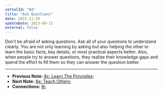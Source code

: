 ```yaml
---
zettelId: "8d"
title: "Ask Questions"
date: 2021-11-28
updateDate: 2023-09-13
external: false
---
```


Don't be afraid of asking questions. Ask all of your questions to understand clearly. You are not only learning by asking but also helping the other to learn the basic facts, key details, or most practical aspects better. Also, when people try to answer questions, they realize their knowledge gaps and spend the effort to fill them so they can answer the question better.

---

- **Previous Note:** [8c: Learn The Principles](/notes/8c/);
- **Next Note:** [8e: Teach Others](/notes/8e/);
- **Connections:** [8i](/notes/8i/);
